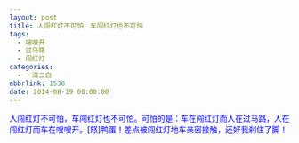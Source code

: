 ```yaml
---
layout: post
title: 人闯红灯不可怕，车闯红灯也不可怕
tags:
  - 嗖嗖开
  - 过马路
  - 闯红灯
categories:
  - 一清二白
abbrlink: 1538
date: 2014-08-19 00:00:00
---
```


<!-- build time:Sat Jun 23 2018 12:05:15 GMT+0800 (中国标准时间) -->

<span style="color:#00f">人闯红灯不可怕，车闯红灯也不可怕。可怕的是：车在闯红灯而人在过马路，人在闯红灯而车在嗖嗖开。[怒]鸭蛋！差点被闯红灯地车亲密接触，还好我刹住了脚！</span>
<!-- rebuild by neat -->